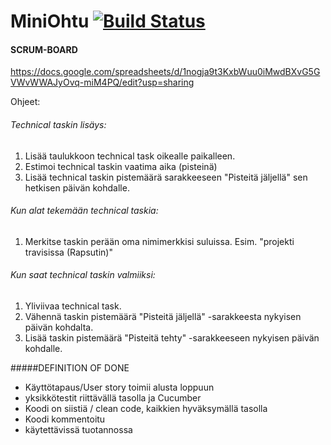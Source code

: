 # MiniOhtu [![Build Status](https://travis-ci.org/HuppuOsaajat/miniOhtu.svg)](https://travis-ci.org/HuppuOsaajat/miniOhtu)

#### SCRUM-BOARD
https://docs.google.com/spreadsheets/d/1nogja9t3KxbWuu0iMwdBXvG5GVWvWWAJyOvq-miM4PQ/edit?usp=sharing

Ohjeet:
###### Technical taskin lisäys:
1. Lisää taulukkoon technical task oikealle paikalleen.
2. Estimoi technical taskin vaatima aika (pisteinä)
3. Lisää technical taskin pistemäärä sarakkeeseen "Pisteitä 
jäljellä" sen hetkisen päivän kohdalle.

###### Kun alat tekemään technical taskia:
1. Merkitse taskin perään oma nimimerkkisi suluissa. Esim. "projekti travisissa (Rapsutin)"

###### Kun saat technical taskin valmiiksi:
1. Yliviivaa technical task.
2. Vähennä taskin pistemäärä "Pisteitä jäljellä" -sarakkeesta nykyisen päivän kohdalta.
3. Lisää taskin pistemäärä "Pisteitä tehty" -sarakkeeseen nykyisen päivän kohdalle.


#####DEFINITION OF DONE
* Käyttötapaus/User story toimii alusta loppuun
* yksikkötestit riittävällä tasolla ja Cucumber
* Koodi on siistiä / clean code, kaikkien hyväksymällä tasolla
* Koodi kommentoitu
* käytettävissä tuotannossa
